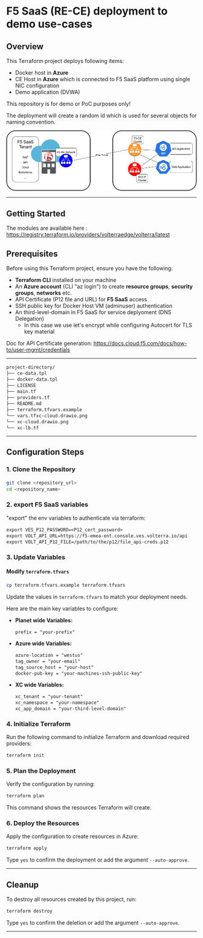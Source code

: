 # F5 SaaS (RE-CE) deployment to demo use-cases

## Overview
This Terraform project deploys following items:
- Docker host in **Azure**
- CE Host in **Azure** which is connected to F5 SaaS platform
  using single NIC configuration 
- Demo application (DVWA)

This repository is for demo or PoC purposes only!

The deployment will create a random id which is 
used for several objects for naming convention.


<p align="center">
  <img src="xc-cloud.drawio.png" 
</p>


---

## Getting Started
The modules are available here : https://registry.terraform.io/providers/volterraedge/volterra/latest

## Prerequisites

Before using this Terraform project, ensure you have the following:

- **Terraform CLI** installed on your machine
- An **Azure account** (CLI "az login") to create **resource groups**, **security groups**, **networks** etc.
- API Certificate (P12 file and URL) for **F5 SaaS** access
- SSH public key for Docker Host VM (adminuser) authentication
- An third-level-domain in F5 SaaS for service deplyoment (DNS Delegation)
  - In this case we use let's encrypt while configuring Autocert for TLS key material

Doc for API Certificate generation: https://docs.cloud.f5.com/docs/how-to/user-mgmt/credentials 

---

```
project-directory/
├── ce-data.tpl
├── docker-data.tpl
├── LICENSE
├── main.tf
├── providers.tf
├── README.md
├── terraform.tfvars.example
└── vars.tfxc-cloud.drawio.png
└── xc-cloud.drawio.png
└── xc-lb.tf
```

---

## Configuration Steps

### 1. Clone the Repository

```bash
git clone <repository_url>
cd <repository_name>
```

### 2. export F5 SaaS variables

"export" the env variables to authenticate via terraform:

```
export VES_P12_PASSWORD=<P12_cert_password>
export VOLT_API_URL=https://f5-emea-ent.console.ves.volterra.io/api
export VOLT_API_P12_FILE=/path/to/the/p12/file_api-creds.p12
```


### 3. Update Variables

#### Modify `terraform.tfvars`
```bash
cp terraform.tfvars.example terraform.tfvars
```
Update the values in `terraform.tfvars` to match your deployment needs.

Here are the main key variables to configure:

- **Planet wide Variables:**
  ```hcl
  prefix = "your-prefix"
  ```

- **Azure wide Variables:**
  ```hcl
  azure-location = "westus"
  tag_owner = "your-email"
  tag_source_host = "your-host"
  docker-pub-key = "your-machines-ssh-public-key"
  ```

- **XC wide Variables:**
  ```hcl
  xc_tenant = "your-tenant"
  xc_namespace = "your-namespace"
  xc_app_domain = "your-third-level-domain"
  ```

### 4. Initialize Terraform

Run the following command to initialize Terraform and download required providers:

```bash
terraform init
```

### 5. Plan the Deployment

Verify the configuration by running:

```bash
terraform plan
```

This command shows the resources Terraform will create.

### 6. Deploy the Resources

Apply the configuration to create resources in Azure:

```bash
terraform apply
```

Type `yes` to confirm the deployment or add the argument `--auto-approve`.

---

## Cleanup

To destroy all resources created by this project, run:

```bash
terraform destroy
```

Type `yes` to confirm the deletion or add the argument `--auto-approve`.

---
